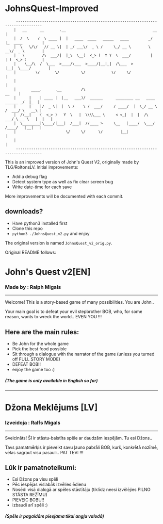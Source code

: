 # JohnsQuest-Improved

```
     ----------------------------------------------------------------------------------
    |   __      __       .__                                        __                 |
    |  /  \    /  \ ____ |  |   ____  ____   _____   ____         _/  |_  ____         |
    |  \   \/\/   // __ \|  | _/ ___\/  _ \ /     \_/ __ \        \   __\/  _ \        |
    |   \        /\  ___/|  |_\  \__(  <_> )  Y Y  \  ___/         |  | (  <_> )       |
    |    \__/\  /  \___  >____/\___  >____/|__|_|  /\___  >        |__|  \____/        |
    |         \/       \/          \/            \/     \/                             |
    |                                                                                  |
    |       ____.      .__         /\                                            __    |
    |      |    | ____ |  |__   ___)/  ______      ________ __   ____   ______ _/  |_  |
    |      |    |/  _ \|  |  \ /    \ /  ___/     / ____/  |  \_/ __ \ /  ___/ \   __\ |
    |  /\__|    (  <_> )   Y  \   |  \\\\___ \     < <_|  |  |  /\  ___/ \___ \   |  |   |
    |  \________|\____/|___|  /___|  //____ >     \__   |____/  \___/  /____/   |__|   |
    |                       \/     \/      \/        |__|                              |
    |                                                                                  |
     ----------------------------------------------------------------------------------
```

This is an improved version of John's Quest V2, originally made by TLG/RoltonsLV.
Initial improvements:
- Add a debug flag
- Detect system type as well as fix clear screen bug
- Write date-time for each save

More improvements will be documented with each commit.

## downloads?
- Have python3 installed first
- Clone this repo
- `python3 ./JohnsQuest_v2.py` and enjoy

The original version is named `JohnsQuest_v2_orig.py`.

Original README follows:

# **John's Quest v2[EN]**
### **Made by : Ralph Migals**
---
Welcome! This is a story-based game of many possibilities. You are John..

Your main goal is to defeat your evil stepbrother BOB, who, for some reason, wants to wreck the world.. EVEN YOU !!!

## Here are the main rules:
- Be John for the whole game
- Pick the best food possible
- Sit through a dialogue with the narrator of the game (unless you turned off FULL STORY MODE)
- DEFEAT BOB!!
- enjoy the game too :\)

##### (The game is only available in English so far)
---
# **Džona Meklējums [LV]**
### **Izveidoja : Ralfs Migals**
---
Sveicināts! Šī ir stāstu-balstīta spēle ar daudzām iespējām. Tu esi Džons..

Tavs pamatmērķis ir pieveikt savu ļauno pabrāli BOB, kurš, konkrētā nozīmē, vēlas sagraut visu pasauli.. PAT TEVI !!!

## Lūk ir pamatnoteikumi:
- Esi Džons pa visu spēli
- Pēc iespējas vislabāk izvēlies ēdienu
- Nosēdi visā dialogā ar spēles stāstītāju (tiklīdz neesi izvēlējies PILNO STĀSTA REŽĪMU)
- PIEVEIC BOBU!!
- izbaudi arī spēli :\)

##### (Spēle ir pagaidām pieejama tikai angļu valodā)
